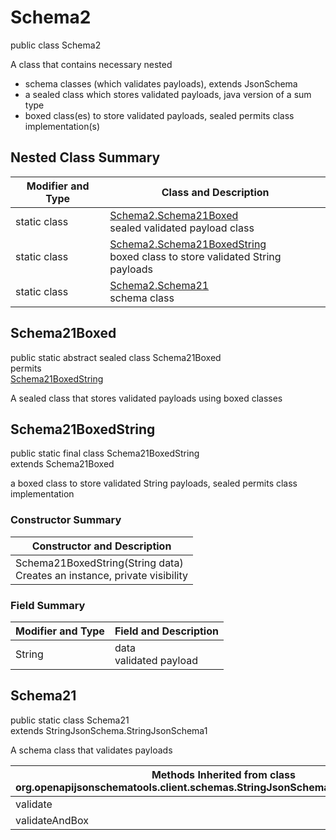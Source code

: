 # Schema2
public class Schema2

A class that contains necessary nested
- schema classes (which validates payloads), extends JsonSchema
- a sealed class which stores validated payloads, java version of a sum type
- boxed class(es) to store validated payloads, sealed permits class implementation(s)

## Nested Class Summary
| Modifier and Type | Class and Description |
| ----------------- | ---------------------- |
| static class | [Schema2.Schema21Boxed](#schema21boxed)<br> sealed validated payload class |
| static class | [Schema2.Schema21BoxedString](#schema21boxedstring)<br> boxed class to store validated String payloads |
| static class | [Schema2.Schema21](#schema21)<br> schema class |

## Schema21Boxed
public static abstract sealed class Schema21Boxed<br>
permits<br>
[Schema21BoxedString](#schema21boxedstring)

A sealed class that stores validated payloads using boxed classes

## Schema21BoxedString
public static final class Schema21BoxedString<br>
extends Schema21Boxed

a boxed class to store validated String payloads, sealed permits class implementation

### Constructor Summary
| Constructor and Description |
| --------------------------- |
| Schema21BoxedString(String data)<br>Creates an instance, private visibility |

### Field Summary
| Modifier and Type | Field and Description |
| ----------------- | ---------------------- |
| String | data<br>validated payload |

## Schema21
public static class Schema21<br>
extends StringJsonSchema.StringJsonSchema1

A schema class that validates payloads

| Methods Inherited from class org.openapijsonschematools.client.schemas.StringJsonSchema.StringJsonSchema1 |
| ------------------------------------------------------------------ |
| validate                                                           |
| validateAndBox                                                     |
